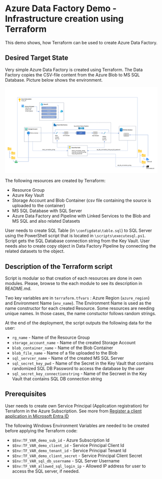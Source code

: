 # Azure Data Factory Demo - Infrastructure creation using Terraform
This demo shows, how Terraform can be used to create Azure Data Factory.

## Desired Target State
Very simple Azure Data Factory is created using Terraform. The Data Factory copies the CSV-file content from the Azure Blob to MS SQL Database. Picture below shows the environment. 

![Demo Environment](/pictures/datafactorydemo.png)

The following resources are created by Terraform:

* Resource Group
* Azure Key Vault
* Storage Account and Blob Container (csv file containing the source is uploaded to the container)
* MS SQL Database with SQL Server
* Azure Data Factory and Pipeline with Linked Services to the Blob and MS SQL and also related Datasets

User needs to create SQL Table (in `\configdata\table.sql`) to SQL Server using the PowerShell script that is located in `\scripts\executesql.ps1`. Script gets the SQL Database connection string from the Key Vault. User needs also to create copy object in Data Factory Pipeline by connecting the related datasets to the object.

## Description of the Terraform script
Script is modular so that creation of each resources are done in own modules. Please, browse to the each module to see its description in README.md.

Two key variables are in `terraform.tfvars` : Azure Region (`azure_region`) and Environment Name (`env_name`). The Environment Name is used as the name constructor for each created Resource. Some resources are needing unique names. In those cases, the name constuctor follows random strings.

At the end of the deployment, the script outputs the following data for the user:
* `rg_name` - Name of the Resource Group
* `storage_account_name` - Name of the created Storage Account
* `blob_container_name` - Name of the Blob Container
* `blob_file_name` - Name of a file uploaded to the Blob
* `sql_servcer_name` - Name of the created MS SQL Server
* `sql_secret_key_pwd` - Name of the Secret in the Key Vault that contains randomized SQL DB Password to access the database by the user
* `sql_secret_key_connectionstring` - Name of the Secrwet in the Key Vault that contains SQL DB connection string

## Prerequisites
User needs to create own Service Principal (Application registration) for Terraform in the Azure Subscription. See more from [Register a client application in Microsoft Entra ID](https://learn.microsoft.com/en-us/entra/identity-platform/quickstart-register-app)<br>

The following Windows Environment Variables are needed to be created before applying the Terraform code:<br>

* `$Env:TF_VAR_demo_sub_id` - Azure Subscription Id
* `$Env:TF_VAR_demo_client_id` - Service Principal Client Id
* `$Env:TF_VAR_demo_tenant_id` - Service Principal Tenant Id
* `$Env:TF_VAR_demo_client_secret` - Service Principal Client Secret
* `$Env:TF_VAR_sql_db_username` - SQL Server Username
* `$Env:TF_VAR_allowed_sql_login_ip` - Allowed IP address for user to access the SQL server, if needed.
